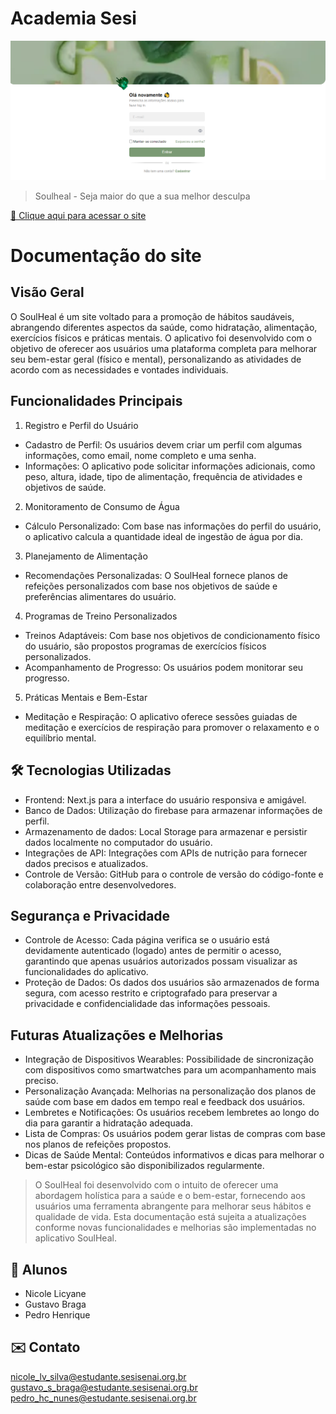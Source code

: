 # Academia Sesi

![preview](./.github/preview.png)

> Soulheal - Seja maior do que a sua melhor desculpa

[🔗 Clique aqui para acessar o site](https://soulheal-ten.vercel.app/)

# Documentação do site

## Visão Geral

O SoulHeal é um site voltado para a promoção de hábitos saudáveis, abrangendo diferentes aspectos da saúde, como hidratação, alimentação, exercícios físicos e práticas mentais. O aplicativo foi desenvolvido com o objetivo de oferecer aos usuários uma plataforma completa para melhorar seu bem-estar geral (físico e mental), personalizando as atividades de acordo com as necessidades e vontades individuais.

## Funcionalidades Principais

1. Registro e Perfil do Usuário
- Cadastro de Perfil: Os usuários devem criar um perfil com algumas informações, como email, nome completo e uma senha.
- Informações: O aplicativo pode solicitar informações adicionais, como peso, altura, idade, tipo de alimentação, frequência de atividades e objetivos de saúde.
  
2. Monitoramento de Consumo de Água
- Cálculo Personalizado: Com base nas informações do perfil do usuário, o aplicativo calcula a quantidade ideal de ingestão de água por dia.

3. Planejamento de Alimentação
- Recomendações Personalizadas: O SoulHeal fornece planos de refeições personalizados com base nos objetivos de saúde e preferências alimentares do usuário.
  
4. Programas de Treino Personalizados
- Treinos Adaptáveis: Com base nos objetivos de condicionamento físico do usuário, são propostos programas de exercícios físicos personalizados.
- Acompanhamento de Progresso: Os usuários podem monitorar seu progresso.

5. Práticas Mentais e Bem-Estar
- Meditação e Respiração: O aplicativo oferece sessões guiadas de meditação e exercícios de respiração para promover o relaxamento e o equilíbrio mental.

## 🛠️ Tecnologias Utilizadas
- Frontend: Next.js para a interface do usuário responsiva e amigável.
- Banco de Dados: Utilização do firebase para armazenar informações de perfil.
- Armazenamento de dados: Local Storage para armazenar e persistir dados localmente no computador do usuário. 
- Integrações de API: Integrações com APIs de nutrição para fornecer dados precisos e atualizados.
- Controle de Versão: GitHub para o controle de versão do código-fonte e colaboração entre desenvolvedores.

## Segurança e Privacidade
- Controle de Acesso: Cada página verifica se o usuário está devidamente autenticado (logado) antes de permitir o acesso, garantindo que apenas usuários autorizados possam visualizar as funcionalidades do aplicativo.
- Proteção de Dados: Os dados dos usuários são armazenados de forma segura, com acesso restrito e criptografado para preservar a privacidade e confidencialidade das informações pessoais.

## Futuras Atualizações e Melhorias
- Integração de Dispositivos Wearables: Possibilidade de sincronização com dispositivos como smartwatches para um acompanhamento mais preciso.
- Personalização Avançada: Melhorias na personalização dos planos de saúde com base em dados em tempo real e feedback dos usuários.
- Lembretes e Notificações: Os usuários recebem lembretes ao longo do dia para garantir a hidratação adequada.
- Lista de Compras: Os usuários podem gerar listas de compras com base nos planos de refeições propostos.
- Dicas de Saúde Mental: Conteúdos informativos e dicas para melhorar o bem-estar psicológico são disponibilizados regularmente.

> O SoulHeal foi desenvolvido com o intuito de oferecer uma abordagem holística para a saúde e o bem-estar, fornecendo aos usuários uma ferramenta abrangente para melhorar seus hábitos e qualidade de vida.
Esta documentação está sujeita a atualizações conforme novas funcionalidades e melhorias são implementadas no aplicativo SoulHeal.

## 👥 Alunos

- Nicole Licyane
- Gustavo Braga
- Pedro Henrique

## ✉️ Contato

nicole_lv_silva@estudante.sesisenai.org.br<br>
gustavo_s_braga@estudante.sesisenai.org.br<br>
pedro_hc_nunes@estudante.sesisenai.org.br<br>
